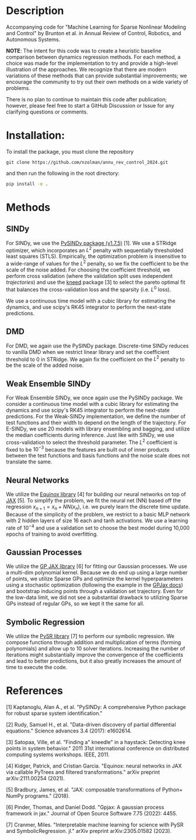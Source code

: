 # Description
Accompanying code for "Machine Learning for Sparse Nonlinear Modeling and Control" by Brunton et al. in Annual Review of Control, Robotics, and Autonomous Systems. 

**NOTE**: The intent for this code was to create a heuristic baseline comparison between dynamics regression methods. For each method, a choice was made for the implementation to try and provide a high-level illustration of the approaches. We recognize that there are modern variations of these methods that can provide substantial improvements; we encourage the community to try out their own methods on a wide variety of problems. 

There is no plan to continue to maintain this code after publication; however, please feel free to start a GitHub Discussion or Issue for any clarifying questions or comments.

# Installation:
To install the package, you must clone the repository

```
git clone https://github.com/nzolman/annu_rev_control_2024.git
```

and then run the following in the root directory: 

```bash
pip install -e .
```

# Methods

## SINDy
For SINDy, we use the [PySINDy package (v1.7.5)](https://github.com/dynamicslab/pysindy/tree/v1.7.5) [1]. We use a STRidge optimizer, which incorporates an $L^2$ penalty with sequentially thresholded least squares (STLS). Empirically, the optimization problem is insensitive to a wide-range of values for the $L^2$ penalty, so we fix the coefficient to be the scale of the noise added. For choosing the coefficient threshold, we perform cross validation (where the validation split uses independent _trajectories_) and use the [kneed](https://github.com/arvkevi/kneed) package [3] to select the pareto optimal fit that balances the cross-validation loss and the sparsity (i.e. $L^0$ loss). 

We use a continuous time model with a cubic library for estimating the dynamics, and use scipy's RK45 integrator to perform the next-state predictions.

## DMD
For DMD, we again use the PySINDy package. Discrete-time SINDy reduces to vanilla DMD when we restrict linear library and set the coefficient threshold to 0 in STRidge. We again fix the coefficient on the $L^2$ penalty to be the scale of the added noise.

## Weak Ensemble SINDy
For Weak Ensemble SINDy, we once again use the PySINDy package. We consider a continuous time model with a cubic library for estimating the dynamics and use scipy's RK45 integrator to perform the next-state predictions. For the Weak-SINDy implementation, we define the number of test functions and their width to depend on the length of the trajectory. For E-SINDy, we use 20 models with library ensembling and bagging, and utilize the median coefficients during inference. Just like with SINDy, we use cross-validation to select the threshold parameter. The $L^2$ coefficient is fixed to be $10^{-3}$ because the features are built out of inner products between the test functions and basis functions and the noise scale does not translate the same.



## Neural Networks
We utilize the [Equinox library](https://github.com/patrick-kidger/equinox) [4] for building our neural networks on top of [JAX](https://github.com/jax-ml/jax) [5]. To simplify the problem, we fit the neural net (NN) based off the regression $x_{n+1} = x_n + NN(x_n)$, i.e. we purely learn the discrete time update. Because of the simplicity of the problem, we restrict to a basic MLP network with 2 hidden layers of size 16 each and tanh activations. We use a learning rate of $10^{-4}$ and use a validation set to choose the best model during 10,000 epochs of training to avoid overfitting. 

## Gaussian Processes
We utilize the [GP JAX library](https://github.com/JaxGaussianProcesses/GPJax) [6] for fitting our Gaussian processes. We use a multi-dim polynomial kernel. Because we do end up using a large number of points, we utilize Sparse GPs and optimize the kernel hyperparameters using a stochastic optimization (following the example in the [GPJax docs](https://docs.jaxgaussianprocesses.com/_examples/collapsed_vi/)) and bootstrap inducing points through a validation set trajectory. Even for the low-data limit, we did not see a substantial drawback to utilizing Sparse GPs instead of regular GPs, so we kept it the same for all.

## Symbolic Regression
We utilize the [PySR library](https://github.com/MilesCranmer/PySR) [7] to perform our symbolic regression. We compose functions through addition and multiplication of terms (forming polynomials) and allow up to 10 solver iterations. Increasing the number of iterations might substantially improve the convergence of the coefficients and lead to better predictions, but it also greatly increases the amount of time to execute the code.

# References

[1] Kaptanoglu, Alan A., et al. "PySINDy: A comprehensive Python package for robust sparse system identification."

[2] Rudy, Samuel H., et al. "Data-driven discovery of partial differential equations." Science advances 3.4 (2017): e1602614.

[3] Satopaa, Ville, et al. "Finding a" kneedle" in a haystack: Detecting knee points in system behavior." 2011 31st international conference on distributed computing systems workshops. IEEE, 2011.

[4] Kidger, Patrick, and Cristian Garcia. "Equinox: neural networks in JAX via callable PyTrees and filtered transformations." arXiv preprint arXiv:2111.00254 (2021).


[5] Bradbury, James, et al. "JAX: composable transformations of Python+ NumPy programs." (2018).

[6] Pinder, Thomas, and Daniel Dodd. "Gpjax: A gaussian process framework in jax." Journal of Open Source Software 7.75 (2022): 4455.

[7] Cranmer, Miles. "Interpretable machine learning for science with PySR and SymbolicRegression. jl." arXiv preprint arXiv:2305.01582 (2023).